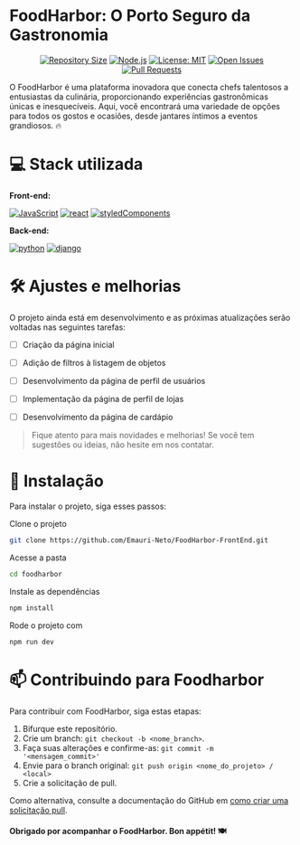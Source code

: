 
# FoodHarbor: O Porto Seguro da Gastronomia

<div align="center">

[![Repository Size](https://img.shields.io/github/repo-size/Emauri-Neto/FoodHarbor-FrontEnd?style=for-the-badge)](https://github.com/Emauri-Neto/FoodHarbor-FrontEnd)
[![Node.js](https://img.shields.io/badge/Node.js-18.12.1-green?style=for-the-badge&logo=node.js)](https://nodejs.org/)
[![License: MIT](https://img.shields.io/badge/License-MIT-yellow.svg?style=for-the-badge)](https://opensource.org/licenses/MIT)
[![Open Issues](https://img.shields.io/github/issues/Emauri-Neto/FoodHarbor-FrontEnd?style=for-the-badge)](https://github.com/Emauri-Neto/FoodHarbor-FrontEnd/issues)
[![Pull Requests](https://img.shields.io/github/issues-pr/Emauri-Neto/FoodHarbor-FrontEnd?style=for-the-badge)](https://github.com/Emauri-Neto/FoodHarbor-FrontEnd/pulls)

</div>

O FoodHarbor é uma plataforma inovadora que conecta chefs talentosos a entusiastas da culinária, proporcionando experiências gastronômicas únicas e inesquecíveis. Aqui, você encontrará uma variedade de opções para todos os gostos e ocasiões, desde jantares íntimos a eventos grandiosos. 🔥


# 💻 Stack utilizada

**Front-end:** 

[![JavaScript](https://img.shields.io/badge/JavaScript-F7DF1E?style=for-the-badge&logo=javascript&logoColor=black)](https://developer.mozilla.org/pt-BR/docs/Web/JavaScript)
[![react](https://img.shields.io/badge/React-20232A?style=for-the-badge&logo=react&logoColor=61DAFB)](https://react.dev/)
[![styledComponents](https://img.shields.io/badge/styled--components-DB7093?style=for-the-badge&logo=styled-components&logoColor=white)](https://styled-components.com/)

**Back-end:** 

[![python](https://img.shields.io/badge/Python-14354C?style=for-the-badge&logo=python&logoColor=white)](https://www.python.org/)
[![django](https://img.shields.io/badge/Django-092E20?style=for-the-badge&logo=django&logoColor=white)](https://www.djangoproject.com/)


# 🛠️ Ajustes e melhorias

O projeto ainda está em desenvolvimento e as próximas atualizações serão voltadas nas seguintes tarefas:

- [ ]  Criação da página inicial
- [ ]  Adição de filtros à listagem de objetos
- [ ]  Desenvolvimento da página de perfil de usuários
- [ ]  Implementação da página de perfil de lojas
- [ ]  Desenvolvimento da página de cardápio


> Fique atento para mais novidades e melhorias! Se você tem sugestões ou ideias, não hesite em nos contatar.


# 🚀 Instalação

Para instalar o projeto, siga esses passos:

Clone o projeto

```bash
git clone https://github.com/Emauri-Neto/FoodHarbor-FrontEnd.git
```

Acesse a pasta
```bash
cd foodharbor
```

Instale as dependências
```bash
npm install
```

Rode o projeto com
```bash
npm run dev
```

    
# 📫 Contribuindo para Foodharbor

Para contribuir com FoodHarbor, siga estas etapas:

1. Bifurque este repositório.
2. Crie um branch: `git checkout -b <nome_branch>`.
3. Faça suas alterações e confirme-as: `git commit -m '<mensagem_commit>'`
4. Envie para o branch original: `git push origin <nome_do_projeto> / <local>`
5. Crie a solicitação de pull.

Como alternativa, consulte a documentação do GitHub em [como criar uma solicitação pull](https://help.github.com/en/github/collaborating-with-issues-and-pull-requests/creating-a-pull-request).

#### Obrigado por acompanhar o FoodHarbor. Bon appétit! 🍽️
